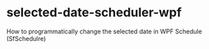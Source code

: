 # selected-date-scheduler-wpf
How to programmatically change the selected date in WPF Schedule (SfSchedulre)

